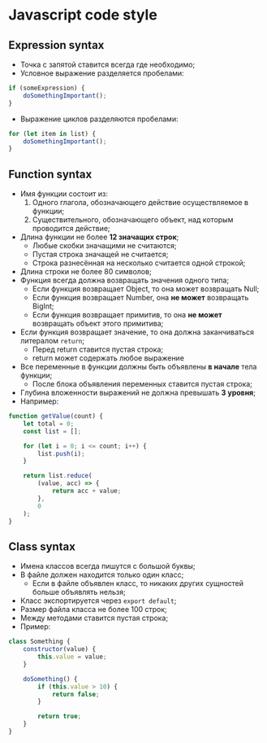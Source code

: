 # Javascript code style

## Expression syntax

* Точка с запятой ставится всегда где необходимо;
* Условное выражение разделяется пробелами:

```javascript
if (someExpression) {
    doSomethingImportant();
} 
```

* Выражение циклов разделяются пробелами:

```javascript
for (let item in list) {
    doSomethingImportant();
}
```

## Function syntax

* Имя функции состоит из:
    1. Одного глагола, обозначающего действие осуществляемое в функции;
    2. Существительного, обозначающего объект, над которым проводится действие;
* Длина функции не более __12 значащих строк__;
    * Любые скобки значащими не считаются;
    * Пустая строка значащей не считается;
    * Строка разнесённая на несколько считается одной строкой;
* Длина строки не более 80 символов;
* Функция всегда должна возвращать значения одного типа;
    * Если функция возвращает Object, то она может возвращать Null;
    * Если функция возвращает Number, она __не может__ возвращать BigInt;
    * Если функция возвращает примитив, то она __не может__ возвращать объект этого примитива;
* Если функция возвращает значение, то она должна заканчиваться литералом ```return```;
    * Перед return ставится пустая строка;
    * return может содержать любое выражение
* Все переменные в функции должны быть объявлены __в начале__ тела функции;
    * После блока объявления переменных ставится пустая строка;
* Глубина вложенности выражений не должна превышать __3 уровня__;
* Например:

```javascript
function getValue(count) {
    let total = 0;
    const list = [];

    for (let i = 0; i <= count; i++) {
        list.push(i);
    }

    return list.reduce(
        (value, acc) => {
            return acc + value;
        },
        0
    );
}
```

## Class syntax

* Имена классов всегда пишутся с большой буквы;
* В файле должен находится только один класс;
    * Если в файле объявлен класс, то никаких других сущностей больше объявлять нельзя;
* Класс экспортируется через ```export default```;
* Размер файла класса не более 100 строк;
* Между методами ставится пустая строка;
* Пример:

```javascript
class Something {
    constructor(value) {
        this.value = value;
    }

    doSomething() {
        if (this.value > 10) {
            return false;
        }

        return true;
    }
}
```
